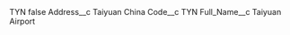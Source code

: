 <?xml version="1.0" encoding="UTF-8"?>
<CustomMetadata xmlns="http://soap.sforce.com/2006/04/metadata" xmlns:xsi="http://www.w3.org/2001/XMLSchema-instance" xmlns:xsd="http://www.w3.org/2001/XMLSchema">
    <label>TYN</label>
    <protected>false</protected>
    <values>
        <field>Address__c</field>
        <value xsi:type="xsd:string">Taiyuan China</value>
    </values>
    <values>
        <field>Code__c</field>
        <value xsi:type="xsd:string">TYN</value>
    </values>
    <values>
        <field>Full_Name__c</field>
        <value xsi:type="xsd:string">Taiyuan Airport</value>
    </values>
</CustomMetadata>
